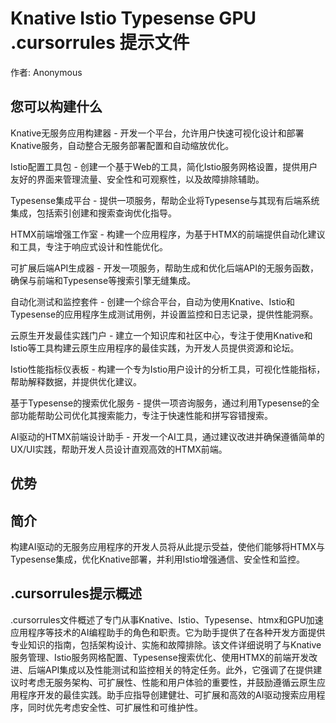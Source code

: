 # Knative Istio Typesense GPU .cursorrules 提示文件

作者: Anonymous

## 您可以构建什么
Knative无服务应用构建器 - 开发一个平台，允许用户快速可视化设计和部署Knative服务，自动整合无服务部署配置和自动缩放优化。

Istio配置工具包 - 创建一个基于Web的工具，简化Istio服务网格设置，提供用户友好的界面来管理流量、安全性和可观察性，以及故障排除辅助。

Typesense集成平台 - 提供一项服务，帮助企业将Typesense与其现有后端系统集成，包括索引创建和搜索查询优化指导。

HTMX前端增强工作室 - 构建一个应用程序，为基于HTMX的前端提供自动化建议和工具，专注于响应式设计和性能优化。

可扩展后端API生成器 - 开发一项服务，帮助生成和优化后端API的无服务函数，确保与前端和Typesense等搜索引擎无缝集成。

自动化测试和监控套件 - 创建一个综合平台，自动为使用Knative、Istio和Typesense的应用程序生成测试用例，并设置监控和日志记录，提供性能洞察。

云原生开发最佳实践门户 - 建立一个知识库和社区中心，专注于使用Knative和Istio等工具构建云原生应用程序的最佳实践，为开发人员提供资源和论坛。

Istio性能指标仪表板 - 构建一个专为Istio用户设计的分析工具，可视化性能指标，帮助解释数据，并提供优化建议。

基于Typesense的搜索优化服务 - 提供一项咨询服务，通过利用Typesense的全部功能帮助公司优化其搜索能力，专注于快速性能和拼写容错搜索。

AI驱动的HTMX前端设计助手 - 开发一个AI工具，通过建议改进并确保遵循简单的UX/UI实践，帮助开发人员设计直观高效的HTMX前端。

## 优势


## 简介
构建AI驱动的无服务应用程序的开发人员将从此提示受益，使他们能够将HTMX与Typesense集成，优化Knative部署，并利用Istio增强通信、安全性和监控。

## .cursorrules提示概述
.cursorrules文件概述了专门从事Knative、Istio、Typesense、htmx和GPU加速应用程序等技术的AI编程助手的角色和职责。它为助手提供了在各种开发方面提供专业知识的指南，包括架构设计、实施和故障排除。该文件详细说明了与Knative服务管理、Istio服务网格配置、Typesense搜索优化、使用HTMX的前端开发改进、后端API集成以及性能测试和监控相关的特定任务。此外，它强调了在提供建议时考虑无服务架构、可扩展性、性能和用户体验的重要性，并鼓励遵循云原生应用程序开发的最佳实践。助手应指导创建健壮、可扩展和高效的AI驱动搜索应用程序，同时优先考虑安全性、可扩展性和可维护性。